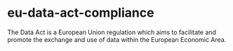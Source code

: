 # eu-data-act-compliance
The Data Act is a European Union regulation which aims to facilitate and promote the exchange and use of data within the European Economic Area.
